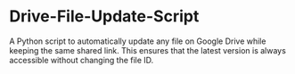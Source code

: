 # Drive-File-Update-Script
  A Python script to automatically update any file on Google Drive while keeping the same shared link. This ensures that the latest version is always accessible without changing the file ID.
